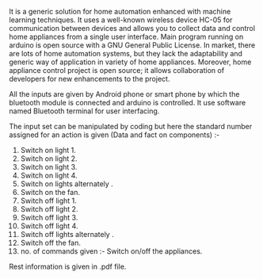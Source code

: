 <p>It is a generic solution for home automation enhanced with machine
learning techniques. It uses a well-known wireless device HC-05 for
communication between devices and allows you to collect data and control
home appliances from a single user interface. Main program running on
arduino is open source with a GNU General Public License. In market,
there are lots of home automation systems, but they lack the adaptability
and generic way of application in variety of home appliances. Moreover,
home appliance control project is open source; it allows collaboration of
developers for new enhancements to the project.</p>
<p>All the inputs are given by Android phone or smart phone by which the
bluetooth module is connected and arduino is controlled. It use software
named Bluetooth terminal for user interfacing.</p>
<p>The input set can be manipulated by coding but here the standard
number assigned for an action is given (Data and fact on components) :-
<ol><li> Switch on light 1.</li>
<li> Switch on light 2.</li>
<li> Switch on light 3.</li>
<li> Switch on light 4.</li>
<li> Switch on lights alternately .</li>
<li> Switch on the fan.</li>
<li> Switch off light 1.</li>
<li> Switch off light 2.</li>
<li> Switch off light 3.</li>
<li> Switch off light 4.</li>
<li> Switch off lights alternately .</li>
<li> Switch off the fan.</li>
<li> no. of commands given :- Switch on/off the appliances.</li></ol></p>
<p>Rest information is given in .pdf file.</p>
